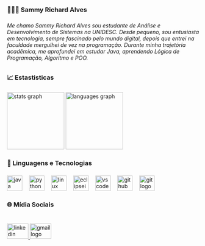 <h3 align="left">👨🏻‍💻​ Sammy Richard Alves</h3>

###

<h6 align="left">Me chamo Sammy Richard Alves sou estudante de Análise e Desenvolvimento de Sistemas na UNIDESC. Desde pequeno, sou entusiasta em tecnologia, sempre fascinado pelo mundo digital, depois que entrei na faculdade mergulhei de vez na programação. Durante minha trajetória acadêmica, me aprofundei em estudar Java, aprendendo Lógica de Programação, Algoritmo e POO.</h6>

###

<h3 align="left">📈​ Estastisticas</h3>

###

<div align="left">
  <img src="https://github-readme-stats.vercel.app/api?username=samrich60&hide_title=false&hide_rank=false&show_icons=true&include_all_commits=true&count_private=true&disable_animations=false&theme=dark&locale=pt-br&hide_border=false&order=1&custom_title=Status" height="150" alt="stats graph"  />
  <img src="https://github-readme-stats.vercel.app/api/top-langs?username=samrich60&locale=pt-br&hide_title=false&layout=compact&card_width=320&langs_count=5&theme=dark&hide_border=false&order=2&custom_title=Linguagem%20Utilizadas" height="150" alt="languages graph"  />
</div>

###

<h3 align="left">🤖​ Linguagens e Tecnologias</h3>

###

<div align="left">
  <img src="https://skillicons.dev/icons?i=java" height="40" alt="java logo"  />
  <img width="10" />
  <img src="https://cdn.jsdelivr.net/gh/devicons/devicon/icons/python/python-original.svg" height="40" alt="python logo"  />
  <img width="10" />
  <img src="https://skillicons.dev/icons?i=linux" height="40" alt="linux logo"  />
  <img width="10" />
  <img src="https://skillicons.dev/icons?i=eclipse" height="40" alt="eclipseide logo"  />
  <img width="10" />
  <img src="https://skillicons.dev/icons?i=vscode" height="40" alt="vscode logo"  />
  <img width="10" />
  <img src="https://skillicons.dev/icons?i=github" height="40" alt="github logo"  />
  <img width="10" />
  <img src="https://skillicons.dev/icons?i=git" height="40" alt="git logo"  />
</div>

###

<h3 align="left">🌐 Mídia Sociais</h3>

###

<br clear="both">

<div align="left">
  <a href="https://www.linkedin.com/in/sammy-richard/" target="_blank">
    <img src="https://raw.githubusercontent.com/maurodesouza/profile-readme-generator/master/src/assets/icons/social/linkedin/default.svg" width="56" height="40" alt="linkedin logo"  />
  </a>
  <a href="simonesammy9@gmail.com" target="_blank">
    <img src="https://raw.githubusercontent.com/maurodesouza/profile-readme-generator/master/src/assets/icons/social/gmail/default.svg" width="56" height="40" alt="gmail logo"  />
  </a>
</div>

###

